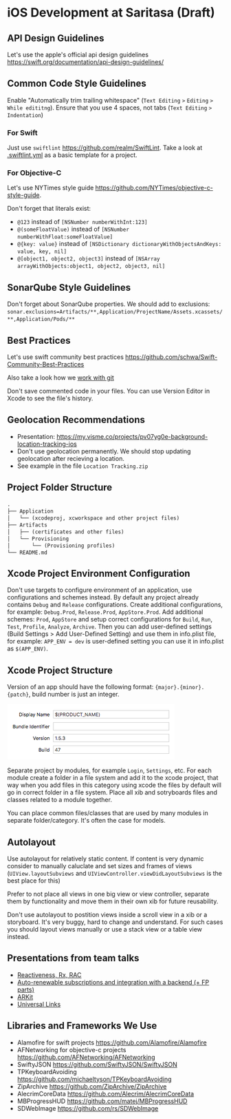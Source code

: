 # iOS Development at Saritasa (Draft)

## API Design Guidelines

Let's use the apple's official api design guidelines https://swift.org/documentation/api-design-guidelines/

## Common Code Style Guidelines

Enable "Automatically trim trailing whitespace" (`Text Editing` `>` `Editing` `>` `While edititng`). Ensure that you use 4 spaces, not tabs (`Text Editing` `>` `Indentation`)

### For Swift

Just use `swiftlint` https://github.com/realm/SwiftLint. Take a look at [.swiftlint.yml](.swiftlint.yml) as a basic template for a project.

### For Objective-C

Let's use NYTimes style guide https://github.com/NYTimes/objective-c-style-guide.

Don't forget that literals exist:
- `@123` instead of `[NSNumber numberWithInt:123]`
- `@(someFloatValue)` instead of `[NSNumber numberWithFloat:someFloatValue]`
- `@{key: value}` instead of `[NSDictionary dictionaryWithObjectsAndKeys: value, key, nil]`
- `@[object1, object2, object3]` instead of `[NSArray arrayWithObjects:object1, object2, object3, nil]`

## SonarQube Style Guidelines

Don't forget about SonarQube properties. We should add to exclusions:
`sonar.exclusions=Artifacts/**,Application/ProjectName/Assets.xcassets/**,Application/Pods/**`

## Best Practices

Let's use swift community best practices https://github.com/schwa/Swift-Community-Best-Practices

Also take a look how we [work with git](work-with-git.md)

Don't save commented code in your files. You can use Version Editor in Xcode to see the file's history.

## Geolocation Recommendations

 - Presentation: https://my.visme.co/projects/pv07yg0e-background-location-tracking-ios
 - Don't use geolocation permanently. We should stop updating geolocation after recieving a location.
 - See example in the file `Location Tracking.zip`


## Project Folder Structure

```
.
├── Application
│   └── (xcodeproj, xcworkspace and other project files)
├── Artifacts
│   ├── (certificates and other files)
│   └── Provisioning
│       └── (Provisioning profiles)
└── README.md
```

## Xcode Project Environment Configuration

Don't use targets to configure environment of an application, use configurations and schemes instead. By default any project already contains `Debug` and `Release` configurations. Create additional configurations, for example: `Debug.Prod`, `Release.Prod`, `AppStore.Prod`. Add additional schemes: `Prod`, `AppStore` and setup correct configurations for `Build`, `Run`, `Test`, `Profile`, `Analyze`, `Archive`. Then you can add user-defined settings (Build Settings > Add User-Defined Setting) and use them in info.plist file, for example: `APP_ENV = dev` is user-defined setting you can use it in info.plist as `$(APP_ENV)`.

## Xcode Project Structure

Version of an app should have the following format: `{major}.{minor}.{patch}`, build number is just an integer.

![](build-number.png)

Separate project by modules, for example `Login`, `Settings`, etc. For each module create a folder in a file system and add it to the xcode project, that way when you add files in this category using xcode the files by default will go in correct folder in a file system. Place all xib and sotryboards files and classes related to a module together.

You can place common files/classes that are used by many modules in separate folder/category. It's often the case for models.

## Autolayout

Use autolayout for relatively static content. If content is very dynamic consider to manually caluclate and set sizes and frames of views (`UIView.layoutSubviews` and `UIViewController.viewDidLayoutSubviews` is the best place for this)

Prefer to not place all views in one big view or view controller, separate them by functionality and move them in their own xib for future reusability.

Don't use autolayout to postition views inside a scroll view in a xib or a storyboard. It's very buggy, hard to change and understand. For such cases you should layout views manually or use a stack view or a table view instead.

## Presentations from team talks
- [Reactiveness, Rx, RAC](https://speakerdeck.com/agapovone/reactive-talk)
- [Auto-renewable subscriptions and integration with a backend (+ FP parts)](https://docs.google.com/presentation/d/18lSwwCSm2yEeUY4hRoPGSVCL4C7FjQEia6nQZOXcons/edit?usp=sharing)
- [ARKit](https://speakerdeck.com/agapovone/arkit)
- [Universal Links](https://speakerdeck.com/agapovone/universal-links)

## Libraries and Frameworks We Use

- Alamofire for swift projects https://github.com/Alamofire/Alamofire
- AFNetworking for objective-c projects https://github.com/AFNetworking/AFNetworking
- SwiftyJSON https://github.com/SwiftyJSON/SwiftyJSON
- TPKeyboardAvoiding https://github.com/michaeltyson/TPKeyboardAvoiding
- ZipArchive https://github.com/ZipArchive/ZipArchive
- AlecrimCoreData https://github.com/Alecrim/AlecrimCoreData
- MBProgressHUD https://github.com/matej/MBProgressHUD
- SDWebImage https://github.com/rs/SDWebImage
